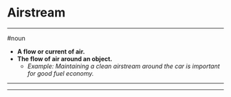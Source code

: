# Airstream
---
#noun
- **A flow or current of air.**
- **The flow of air around an object.**
	- _Example: Maintaining a clean airstream around the car is important for good fuel economy._
---
---
